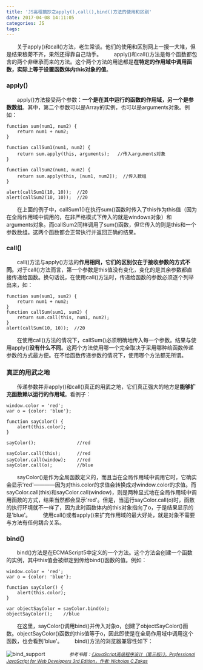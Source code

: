 ```yaml
---
title: 'JS高程摘抄之apply(),call(),bind()方法的使用和区别'
date: 2017-04-08 14:11:05
categories: JS
tags:
---
```

　　关于apply()和call()方法，老生常谈。他们的使用和区别网上一搜一大堆，但是结果稂莠不齐，果然还得靠自己动手。
　　apply()和call()方法是每个函数都包含的两个非继承而来的方法。这个两个方法的用途都是**在特定的作用域中调用函数，实际上等于设置函数体内this对象的值**。
<!-- more -->
### apply()
　　apply()方法接受两个参数：**一个是在其中运行的函数的作用域，另一个是参数数组**。其中，第二个参数可以是Array的实例，也可以是arguments对象。例如：
```
function sum(num1, num2) {
    return num1 + num2;
}

function callSum1(num1, num2) {
    return sum.apply(this, arguments);   //传入arguments对象
}

function callSum2(num1, num2) {
    return sum.apply(this, [num1, num2]);  //传入数组
}

alert(callSum1(10, 10));  //20
alert(callSum2(10, 10));  //20
```
　　在上面的例子中，callSum1()在执行sum()函数时传入了this作为this值（因为在全局作用域中调用的，在非严格模式下传入的就是windows对象）和arguments对象。而callSum2同样调用了sum()函数，但它传入的则是this和一个参数数组。这两个函数都会正常执行并返回正确的结果。
### call()
　　call()方法与apply()方法的**作用相同，它们的区别仅在于接收参数的方式不同**。对于call()方法而言，第一个参数是this值没有变化，变化的是其余参数都直接传递给函数。换句话说，在使用call()方法时，传递给函数的参数必须逐个列举出来，如：
```
function sum(sum1, sum2) {
    return num1 + num2;
}
function callSum(sum1, sum2) {
    return sum.call(this, num1, num2);
}
alert(callSum(10, 10));  //20
```
　　在使用call()方法的情况下，callSum()必须明确地传入每一个参数。结果与使用apply()**没有什么不同**。这两个方法使用哪一个完全取决于采用哪种给函数传递参数的方式最方便。在不给函数传递参数的情况下，使用哪个方法都无所谓。
### 真正的用武之地
　　传递参数并非apply()和call()真正的用武之地，它们真正强大的地方是**能够扩充函数赖以运行的作用域**。看例子：
```
window.color = 'red';
var o = {color: 'blue'};

function sayColor() {
    alert(this.color);
}

sayColor();               //red

sayColor.call(this);      //red
sayColor.call(window);    //red　　
sayColor.call(o);         //blue
```
　　sayColor()是作为全局函数定义的，而且当在全局作用域中调用它时，它确实会显示'red'————因为对this.color的求值会转换成对window.color的求值。而sayColor.call(this)和sayColor.call(window)，则是两种显式地在全局作用域中调用函数的方式，结果当然都会显示'red'。但是，当运行sayColor.call(o)时，函数的执行环境就不一样了，因为此时函数体内的this对象指向了o，于是结果显示的是'blue'。
　　使用call()或者apply()来扩充作用域的最大好处，就是对象不需要与方法有任何耦合关系。
### bind()
　　bind()方法是在ECMAScript5中定义的一个方法。这个方法会创建一个函数的实例，其中this值会被绑定到传给bind()函数的值。例如：
```
window.color = 'red';
var o = {color: 'blue'};

function sayColor() {
    alert(this.color);
}

var objectSayColor = sayColor.bind(o);
objectSayColor();    //blue
```
　　在这里，sayColor()调用bind()并传入对象o，创建了objectSayColor()函数。objectSayColor()函数的this值等于o，因此即使是在全局作用域中调用这个函数，也会看到'blue'。
　　bind()方法的浏览器兼容性如下：

![bind_support](bind_support.png)
　　
　　*<small>参考书籍：[《JavaScript高级程序设计（第三版）》，Professional JavaScript for Web Developers 3rd Edition，作者: Nicholas C.Zakas ](https://book.douban.com/subject/10546125/)*

